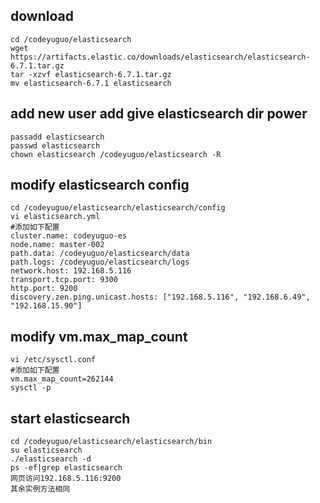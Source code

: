 ## download
```
cd /codeyuguo/elasticsearch
wget https://artifacts.elastic.co/downloads/elasticsearch/elasticsearch-6.7.1.tar.gz
tar -xzvf elasticsearch-6.7.1.tar.gz
mv elasticsearch-6.7.1 elasticsearch

```
## add new user add give elasticsearch dir power
```
passadd elasticsearch
passwd elasticsearch
chown elasticsearch /codeyuguo/elasticsearch -R

```

## modify elasticsearch config
```
cd /codeyuguo/elasticsearch/elasticsearch/config
vi elasticsearch.yml
#添加如下配置
cluster.name: codeyuguo-es
node.name: master-002
path.data: /codeyuguo/elasticsearch/data
path.logs: /codeyuguo/elasticsearch/logs
network.host: 192.168.5.116
transport.tcp.port: 9300 
http.port: 9200
discovery.zen.ping.unicast.hosts: ["192.168.5.116", "192.168.6.49", "192.168.15.90"]

```

## modify vm.max_map_count
```
vi /etc/sysctl.conf
#添加如下配置
vm.max_map_count=262144
sysctl -p

```

## start elasticsearch
```
cd /codeyuguo/elasticsearch/elasticsearch/bin
su elasticsearch
./elasticsearch -d
ps -ef|grep elasticsearch
网页访问192.168.5.116:9200
其余实例方法相同
```